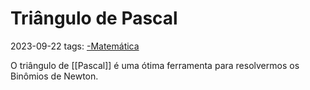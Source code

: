 # Triângulo de Pascal
2023-09-22
tags: [-Matemática](../-Matemática.md)

O triângulo de [[Pascal]] é uma ótima ferramenta para resolvermos os Binômios de Newton.
